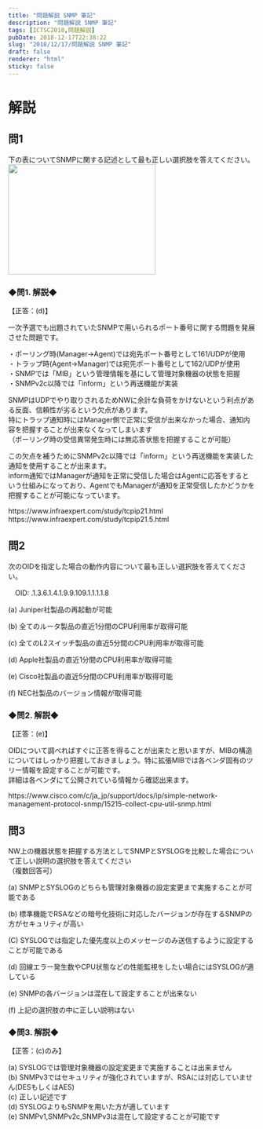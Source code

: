 ```yaml
---
title: "問題解説 SNMP 筆記"
description: "問題解説 SNMP 筆記"
tags: [ICTSC2018,問題解説]
pubDate: 2018-12-17T22:38:22
slug: "2018/12/17/問題解説 SNMP 筆記"
draft: false
renderer: "html"
sticky: false
---
```


<h1>解説</h1>
<h2>問1</h2>
<p>下の表についてSNMPに関する記述として最も正しい選択肢を答えてください。<br />
<img decoding="async" loading="lazy" src="/images/wp/2018/12/3da0b5031a64859c2133ebc75dfc49af-300x225.png.webp" alt="" width="300" height="225" class="alignnone size-medium wp-image-2092" /></p>
<h3>◆問1. 解説◆</h3>
<p>【正答：(d)】</p>
<p>一次予選でも出題されていたSNMPで用いられるポート番号に関する問題を発展させた問題です。</p>
<p>・ポーリング時(Manager→Agent)では宛先ポート番号として161/UDPが使用<br />
・トラップ時(Agent→Manager)では宛先ポート番号として162/UDPが使用<br />
・SNMPでは「MIB」という管理情報を基にして管理対象機器の状態を把握<br />
・SNMPv2c以降では「inform」という再送機能が実装</p>
<p>SNMPはUDPでやり取りされるためNWに余計な負荷をかけないという利点がある反面、信頼性が劣るという欠点があります。<br />
特にトラップ通知時にはManager側で正常に受信が出来なかった場合、通知内容を把握することが出来なくなってしまいます<br />
（ポーリング時の受信異常発生時には無応答状態を把握することが可能）</p>
<p>この欠点を補うためにSNMPv2c以降では「inform」という再送機能を実装した通知を使用することが出来ます。<br />
inform通知ではManagerが通知を正常に受信した場合はAgentに応答をするという仕組みになっており、AgentでもManagerが通知を正常受信したかどうかを把握することが可能になっています。</p>
<p>https://www.infraexpert.com/study/tcpip21.html<br />
https://www.infraexpert.com/study/tcpip21.5.html</p>
<h2>問2</h2>
<p>次のOIDを指定した場合の動作内容について最も正しい選択肢を答えてください。</p>
<p>　OID:  .1.3.6.1.4.1.9.9.109.1.1.1.1.8</p>
<p>
(a) Juniper社製品の再起動が可能</p>
<p>(b) 全てのルータ製品の直近1分間のCPU利用率が取得可能</p>
<p>(c) 全てのL2スイッチ製品の直近5分間のCPU利用率が取得可能</p>
<p>(d) Apple社製品の直近1分間のCPU利用率が取得可能</p>
<p>(e) Cisco社製品の直近5分間のCPU利用率が取得可能</p>
<p>(f) NEC社製品のバージョン情報が取得可能</p>
<h3>◆問2. 解説◆</h3>
<p>【正答：(e)】</p>
<p>OIDについて調べればすぐに正答を得ることが出来たと思いますが、MIBの構造についてはしっかり把握しておきましょう。特に拡張MIBでは各ベンダ固有のツリー情報を設定することが可能です。<br />
詳細は各ベンダにて公開されている情報から確認出来ます。</p>
<p>https://www.cisco.com/c/ja_jp/support/docs/ip/simple-network-management-protocol-snmp/15215-collect-cpu-util-snmp.html</p>
<h2>問3</h2>
<p>NW上の機器状態を把握する方法としてSNMPとSYSLOGを比較した場合について正しい説明の選択肢を答えてください<br />
（複数回答可）</p>
<p>(a) SNMPとSYSLOGのどちらも管理対象機器の設定変更まで実施することが可能である</p>
<p>(b) 標準機能でRSAなどの暗号化技術に対応したバージョンが存在するSNMPの方がセキュリティが高い</p>
<p>(C) SYSLOGでは指定した優先度以上のメッセージのみ送信するように設定することが可能である</p>
<p>(d) 回線エラー発生数やCPU状態などの性能監視をしたい場合にはSYSLOGが適している</p>
<p>(e) SNMPの各バージョンは混在して設定することが出来ない</p>
<p>(f) 上記の選択肢の中に正しい説明はない</p>
<h3>◆問3. 解説◆</h3>
<p>【正答：(c)のみ】</p>
<p>(a) SYSLOGでは管理対象機器の設定変更まで実施することは出来ません<br />
(b) SNMPv3ではセキュリティが強化されていますが、RSAには対応していません(DESもしくはAES)<br />
(c) 正しい記述です<br />
(d) SYSLOGよりもSNMPを用いた方が適しています<br />
(e) SNMPv1,SNMPv2c,SNMPv3は混在して設定することが可能です</p>

